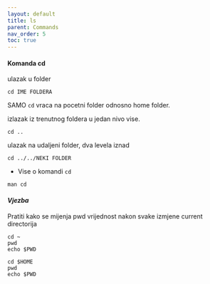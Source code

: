 ```yaml
---
layout: default
title: ls
parent: Commands
nav_order: 5
toc: true
---
```



#### Komanda **cd**

ulazak u folder

```
cd IME FOLDERA
```

SAMO `cd` vraca na pocetni folder odnosno home folder.


izlazak iz trenutnog foldera u jedan nivo vise.

```
cd ..
```

ulazak na udaljeni folder, dva levela iznad

```
cd ../../NEKI FOLDER
```

* Vise o komandi `cd`

````
man cd
````

#### ***Vjezba***

Pratiti kako se mijenja pwd vrijednost nakon svake izmjene current directorija

```
cd ~
pwd
echo $PWD
```

```
cd $HOME
pwd
echo $PWD
```
